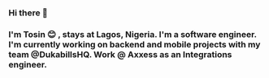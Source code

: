 ### Hi there 👋
### I'm Tosin :blush: , stays at Lagos, Nigeria. I'm a software engineer. I'm currently working on backend and mobile projects with my team @DukabillsHQ. Work @ Axxess as an Integrations engineer.

<!--
**Vandathron/Vandathron** is a ✨ _special_ ✨ repository because its `README.md` (this file) appears on your GitHub profile.

Here are some ideas to get you started:

- 🔭 I’m currently working on ...
- 🌱 I’m currently learning ... golang
- 👯 I’m looking to collaborate on ...
- 🤔 I’m looking for help with ...
- 💬 Ask me about ...
- 📫 How to reach me: ...
- 😄 Pronouns: ...
- ⚡ Fun fact: ...
-->
